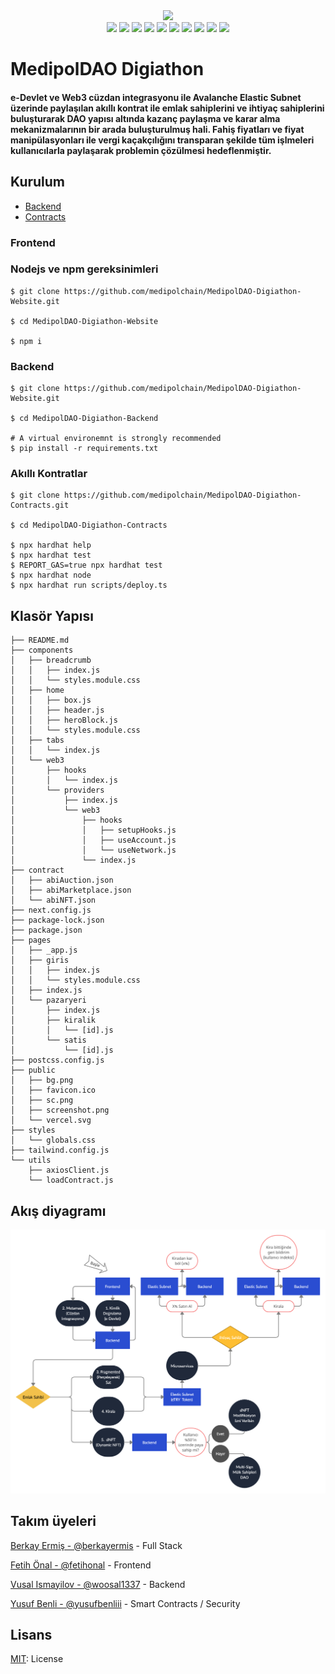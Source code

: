 <div align="center">
<img src="src/cold-chain-logo.png" width=25% />
</div>

<div align="center">
<img src="https://img.shields.io/badge/license-MIT-blue?style=for-the-badge&logo=appveyor">
<img src="https://img.shields.io/badge/Ethereum-3C3C3D?style=for-the-badge&logo=Ethereum&logoColor=white" />
<img src="https://img.shields.io/badge/MongoDB-%234ea94b.svg?style=for-the-badge&logo=mongodb&logoColor=white" />
<img src="https://img.shields.io/badge/express.js-%23404d59.svg?style=for-the-badge&logo=express&logoColor=%2361DAFB" />
<img src="https://img.shields.io/badge/Next-black?style=for-the-badge&logo=next.js&logoColor=white" />
<img src="https://img.shields.io/badge/node.js-6DA55F?style=for-the-badge&logo=node.js&logoColor=white" />
<img src="https://img.shields.io/badge/react-%2320232a.svg?style=for-the-badge&logo=react&logoColor=%2361DAFB" />
<img src="https://img.shields.io/badge/javascript-%23323330.svg?style=for-the-badge&logo=javascript&logoColor=%23F7DF1E" />
<img src="https://img.shields.io/badge/python-3670A0?style=for-the-badge&logo=python&logoColor=ffdd54" />
<img src="https://img.shields.io/badge/Solidity-%23363636.svg?style=for-the-badge&logo=solidity&logoColor=white" />
</div>
	
<h1>MedipolDAO Digiathon</h1>
<h4>e-Devlet ve Web3 cüzdan integrasyonu ile Avalanche Elastic Subnet üzerinde paylaşılan akıllı kontrat ile emlak sahiplerini ve ihtiyaç sahiplerini buluşturarak DAO yapısı altında kazanç paylaşma ve karar alma mekanizmalarının bir arada buluşturulmuş hali. Fahiş fiyatları ve fiyat manipülasyonları ile vergi kaçakçılığını transparan şekilde tüm işlmeleri kullanıcılarla paylaşarak problemin çözülmesi hedeflenmiştir.</h4>
</div>

## Kurulum
- [Backend](https://github.com/medipolchain/MedipolDAO-Digiathon-Backend)
- [Contracts](https://github.com/medipolchain/MedipolDAO-Digiathon-Contracts)


### Frontend
### Nodejs ve npm gereksinimleri
```shell
$ git clone https://github.com/medipolchain/MedipolDAO-Digiathon-Website.git

$ cd MedipolDAO-Digiathon-Website

$ npm i
```

### Backend
```shell
$ git clone https://github.com/medipolchain/MedipolDAO-Digiathon-Website.git

$ cd MedipolDAO-Digiathon-Backend

# A virtual environemnt is strongly recommended
$ pip install -r requirements.txt
```

### Akıllı Kontratlar
```shell
$ git clone https://github.com/medipolchain/MedipolDAO-Digiathon-Contracts.git

$ cd MedipolDAO-Digiathon-Contracts

$ npx hardhat help
$ npx hardhat test
$ REPORT_GAS=true npx hardhat test
$ npx hardhat node
$ npx hardhat run scripts/deploy.ts
```

## Klasör Yapısı
```shell
├── README.md
├── components
│   ├── breadcrumb
│   │   ├── index.js
│   │   └── styles.module.css
│   ├── home
│   │   ├── box.js
│   │   ├── header.js
│   │   ├── heroBlock.js
│   │   └── styles.module.css
│   ├── tabs
│   │   └── index.js
│   └── web3
│       ├── hooks
│       │   └── index.js
│       └── providers
│           ├── index.js
│           └── web3
│               ├── hooks
│               │   ├── setupHooks.js
│               │   ├── useAccount.js
│               │   └── useNetwork.js
│               └── index.js
├── contract
│   ├── abiAuction.json
│   ├── abiMarketplace.json
│   └── abiNFT.json
├── next.config.js
├── package-lock.json
├── package.json
├── pages
│   ├── _app.js
│   ├── giris
│   │   ├── index.js
│   │   └── styles.module.css
│   ├── index.js
│   └── pazaryeri
│       ├── index.js
│       ├── kiralik
│       │   └── [id].js
│       └── satis
│           └── [id].js
├── postcss.config.js
├── public
│   ├── bg.png
│   ├── favicon.ico
│   ├── sc.png
│   ├── screenshot.png
│   └── vercel.svg
├── styles
│   └── globals.css
├── tailwind.config.js
└── utils
    ├── axiosClient.js
    └── loadContract.js
```

## Akış diyagramı
![Akış diyagramı](src/diagram.png)


## Takım üyeleri
[Berkay Ermiş - @berkayermis](https://github.com/berkayermis) - Full Stack

[Fetih Önal - @fetihonal](https://github.com/fetihonal) - Frontend

[Vusal Ismayilov - @woosal1337](https://github.com/woosal1337) - Backend

[Yusuf Benli - @yusufbenliii](https://github.com/yusufbenliii) - Smart Contracts / Security

## Lisans
[MIT](https://opensource.org/licenses/MIT): License
